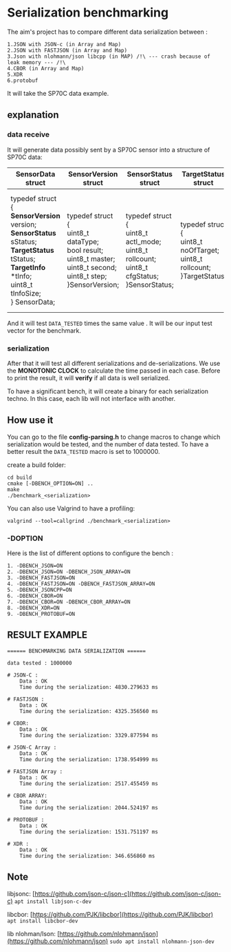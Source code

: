 # Serialization benchmarking

The aim's project has to compare different data serialization between :

    1.JSON with JSON-c (in Array and Map)
    2.JSON with FASTJSON (in Array and Map)
    3.Json with nlohmann/json libcpp (in MAP) /!\ --- crash because of leak memory --- /!\
    4.CBOR (in Array and Map)
    5.XDR
    6.protobuf

It will take the SP70C data example.

## explanation

### data receive

It will generate data possibly sent by a SP70C sensor into a structure of SP70C data:

| SensorData struct         | SensorVersion struct | SensorStatus struct | TargetStatus struct | TargetInfo struct |
| ------------------------- |--------------------- | ------------------- | ------------------- | ----------------- |
|typedef struct<br/> {<br/>**SensorVersion** version;<br/>**SensorStatus** sStatus;<br/> **TargetStatus** tStatus; <br/> **TargetInfo** *tInfo; <br/> uint8_t tInfoSize; <br/> } SensorData;|typedef struct<br/>{<br/>uint8_t dataType;<br/>bool result;<br/>uint8_t master;<br/>uint8_t second;<br/>uint8_t step;<br/>}SensorVersion;|typedef struct<br/>{<br/>uint8_t actl_mode;<br/>uint8_t rollcount;<br/>uint8_t cfgStatus;<br/>}SensorStatus;|typedef struct<br/>{<br/>uint8_t noOfTarget;<br/>uint8_t rollcount;<br/>}TargetStatus;|typedef struct<br/>{<br/>uint8_t  index;<br/>float  rcs;<br/>float range;<br/>int16_t  azimuth;<br/>float vrel;<br/>uint8_t  rollCount;<br/>int8_t  SNR;<br/>}TargetInfo;|

And it will test `DATA_TESTED` times the same value . It will be our input test vector for the benchmark.

### serialization

After that it will test all different serializations and de-serializations. We use the **MONOTONIC CLOCK** to calculate the time passed in each case. Before to print the result, it will **verify** if all data is well serialized.

To have a significant bench, it will create a binary for each serialization techno. In this case, each lib will not interface with another.

## How use it

You can go to the file **config-parsing.h** to change macros to change which serialization would be tested, and the number of data tested.
To have a better result the `DATA_TESTED` macro is set to 1000000.

create a build folder:

    cd build
    cmake [-DBENCH_OPTION=ON] ..
    make
    ./benchmark_<serialization>

You can also use Valgrind to have a profiling:

    valgrind --tool=callgrind ./benchmark_<serialization>

### -DOPTION

Here is the list of different options to configure the bench :

    1. -DBENCH_JSON=ON
    2. -DBENCH_JSON=ON -DBENCH_JSON_ARRAY=ON
    3. -DBENCH_FASTJSON=ON
    4. -DBENCH_FASTJSON=ON -DBENCH_FASTJSON_ARRAY=ON
    5. -DBENCH_JSONCPP=ON
    6. -DBENCH_CBOR=ON
    7. -DBENCH_CBOR=ON -DBENCH_CBOR_ARRAY=ON
    8. -DBENCH_XDR=ON
    9. -DBENCH_PROTOBUF=ON

## RESULT EXAMPLE

    ====== BENCHMARKING DATA SERIALIZATION ====== 

    data tested : 1000000

    # JSON-C :
        Data : OK
        Time during the serialization: 4830.279633 ms

    # FASTJSON :
        Data : OK
        Time during the serialization: 4325.356560 ms

    # CBOR:
        Data : OK
        Time during the serialization: 3329.877594 ms

    # JSON-C Array :
        Data : OK
        Time during the serialization: 1738.954999 ms

    # FASTJSON Array :
        Data : OK
        Time during the serialization: 2517.455459 ms

    # CBOR ARRAY:
        Data : OK
        Time during the serialization: 2044.524197 ms

    # PROTOBUF :
        Data : OK
        Time during the serialization: 1531.751197 ms

    # XDR :
        Data : OK
        Time during the serialization: 346.656860 ms

## Note

libjsonc: [https://github.com/json-c/json-c](https://github.com/json-c/json-c)  `apt install libjson-c-dev`

libcbor: [https://github.com/PJK/libcbor](https://github.com/PJK/libcbor) `apt install libcbor-dev`

lib nlohman/lson: [https://github.com/nlohmann/json](https://github.com/nlohmann/json) `sudo apt install nlohmann-json-dev`
